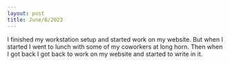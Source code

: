 ```yaml
---
layout: post
title: June/6/2023
---
```


I finished my workstation setup and started work on my website. But when I started I went to lunch with some of my coworkers at long horn. Then when I got back I got back to work on my website and started to write in it.

